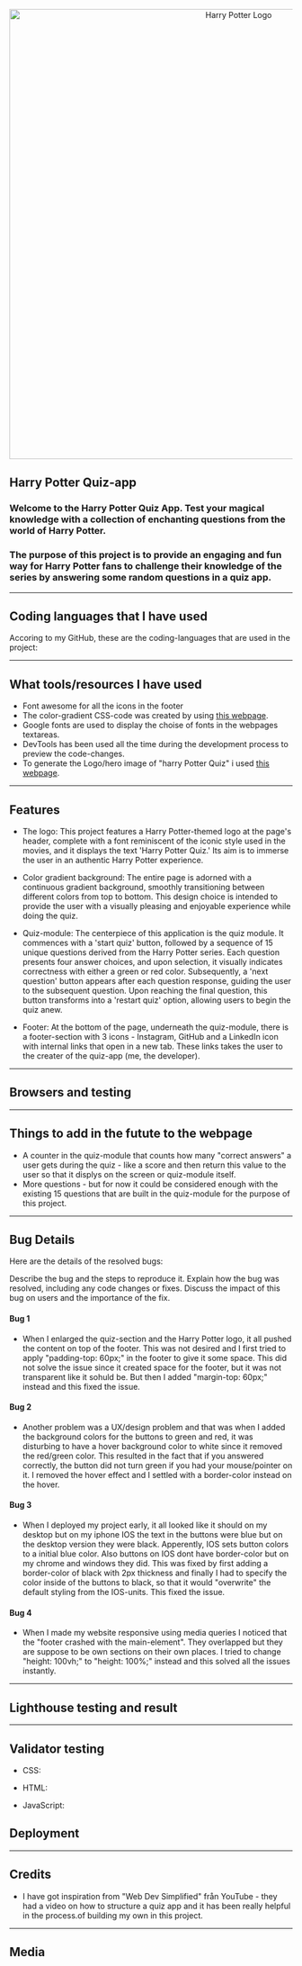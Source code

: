 <p align="center"><img src="https://see.fontimg.com/api/renderfont4/MVZ6w/eyJyIjoiZnMiLCJoIjoyNDgsInciOjIwMDAsImZzIjoxMjQsImZnYyI6IiNGRUY3RjciLCJiZ2MiOiIjRkZGRkZGIiwidCI6MX0/SGFycnkgUG90dGVyIFF1aXo/harry-p.png" alt="Harry Potter Logo" width="800"/></p>

## Harry Potter Quiz-app

### Welcome to the Harry Potter Quiz App. Test your magical knowledge with a collection of enchanting questions from the world of Harry Potter.

### The purpose of this project is to provide an engaging and fun way for Harry Potter fans to challenge their knowledge of the series by answering some random questions in a quiz app.


<hr>

## Coding languages that I have used

Accoring to my GitHub, these are the coding-languages that are used in the project:

<hr>

## What tools/resources I have used
- Font awesome for all the icons in the footer
- The color-gradient CSS-code was created by using [this webpage](https://cssgradient.io/).
- Google fonts are used to display the choise of fonts in the webpages textareas.
- DevTools has been used all the time during the development process to preview the code-changes.
- To generate the Logo/hero image of "harry Potter Quiz" i used [this webpage](https://www.fontspace.com/).

<hr>

## Features
- The logo: This project features a Harry Potter-themed logo at the page's header, complete with a font reminiscent of the iconic style used in the movies, and it displays the text 'Harry Potter Quiz.' Its aim is to immerse the user in an authentic Harry Potter experience.

- Color gradient background: The entire page is adorned with a continuous gradient background, smoothly transitioning between different colors from top to bottom. This design choice is intended to provide the user with a visually pleasing and enjoyable experience while doing the quiz.

- Quiz-module: The centerpiece of this application is the quiz module. It commences with a 'start quiz' button, followed by a sequence of 15 unique questions derived from the Harry Potter series. Each question presents four answer choices, and upon selection, it visually indicates correctness with either a green or red color. Subsequently, a 'next question' button appears after each question response, guiding the user to the subsequent question. Upon reaching the final question, this button transforms into a 'restart quiz' option, allowing users to begin the quiz anew.

- Footer: At the bottom of the page, underneath the quiz-module, there is a footer-section with 3 icons - Instagram, GitHub and a LinkedIn icon with internal links that open in a new tab. These links takes the user to the creater of the quiz-app (me, the developer).

<hr>

## Browsers and testing

<hr>

## Things to add in the futute to the webpage
- A counter in the quiz-module that counts how many "correct answers" a user gets during the quiz - like a score and then return this value to the user so that it displys on the screen or quiz-module itself.
- More questions - but for now it could be considered enough with the existing 15 questions that are built in the quiz-module for the purpose of this project.

<hr>

## Bug Details

Here are the details of the resolved bugs:

Describe the bug and the steps to reproduce it.
Explain how the bug was resolved, including any code changes or fixes.
Discuss the impact of this bug on users and the importance of the fix.


#### Bug 1
- When I enlarged the quiz-section and the Harry Potter logo, it all pushed the content on top of the footer. This was not desired and I first tried to apply "padding-top: 60px;" in the footer to give it some space. This did not solve the issue since it created space for the footer, but it was not transparent like it sohuld be. But then I added "margin-top: 60px;" instead and this fixed the issue.

#### Bug 2
- Another problem was a UX/design problem and that was when I added the background colors for the buttons to green and red, it was disturbing to have a hover background color to white since it removed the red/green color. This resulted in the fact that if you answered correctly, the button did not turn green if you had your mouse/pointer on it. I removed the hover effect and I settled with a border-color instead on the hover.

#### Bug 3
- When I deployed my project early, it all looked like it should on my desktop but on my iphone IOS the text in the buttons were blue but on the desktop version they were black. Apperently, IOS sets button colors to a initial blue color. Also buttons on IOS dont have border-color but on my chrome and windows they did. This was fixed by first adding a border-color of black with 2px thickness and finally I had to specify the color inside of the buttons to black, so that it would "overwrite" the default styling from the IOS-units. This fixed the issue.

#### Bug 4
- When I made my website responsive using media queries I noticed that the "footer crashed with the main-element". They overlapped but they are suppose to be own sections on their own places. I tried to change "height: 100vh;" to "height: 100%;" instead and this solved all the issues instantly.

<hr>

## Lighthouse testing and result

<hr>

## Validator testing

- CSS: 

- HTML: 

- JavaScript: 

## Deployment

<hr>

## Credits

- I have got inspiration from "Web Dev Simplified" från YouTube - they had a video on how to structure a quiz app and it has been really helpful in the process.of building my own in this project.

<hr>

## Media

